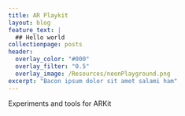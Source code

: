 ```yaml
---
title: AR Playkit
layout: blog
feature_text: |
  ## Hello world
collectionpage: posts
header:
  overlay_color: "#000"
  overlay_filter: "0.5"
  overlay_image: /Resources/neonPlayground.png
excerpt: "Bacon ipsum dolor sit amet salami ham" 
---
```

Experiments and tools for ARKit
